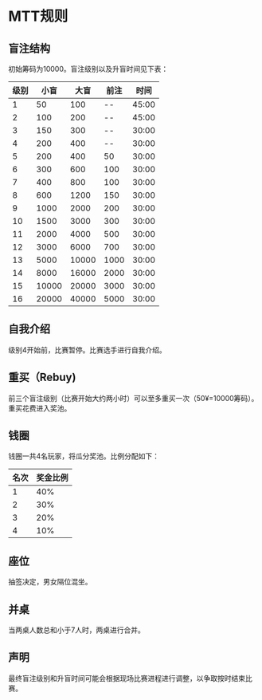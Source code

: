 # MTT规则
## 盲注结构
初始筹码为10000。盲注级别以及升盲时间见下表：

| 级别 | 小盲  | 大盲  | 前注 | 时间  |
|-------|-------|-------|------|-------|
| 1     | 50    | 100   | --   | 45:00 |
| 2     | 100   | 200   | --   | 45:00 |
| 3     | 150   | 300   | --   | 30:00 |
| 4     | 200   | 400   | --   | 30:00 |
| 5     | 200   | 400   | 50   | 30:00 |
| 6     | 300   | 600   | 100  | 30:00 |
| 7     | 400   | 800   | 100  | 30:00 |
| 8     | 600   | 1200  | 150  | 30:00 |
| 9     | 1000  | 2000  | 200  | 30:00 |
| 10    | 1500  | 3000  | 300  | 30:00 |
| 11    | 2000  | 4000  | 500  | 30:00 |
| 12    | 3000  | 6000  | 700  | 30:00 |
| 13    | 5000  | 10000 | 1000 | 30:00 |
| 14    | 8000  | 16000 | 2000 | 30:00 |
| 15    | 10000 | 20000 | 3000 | 30:00 |
| 16    | 20000 | 40000 | 5000 | 30:00 |
## 自我介绍
级别4开始前，比赛暂停。比赛选手进行自我介绍。
## 重买（Rebuy)
前三个盲注级别（比赛开始大约两小时）可以至多重买一次（50¥=10000筹码）。重买花费进入奖池。
## 钱圈
钱圈一共4名玩家，将瓜分奖池。比例分配如下：

| 名次 | 奖金比例 |
|------|----------|
| 1    | 40%      |
| 2    | 30%      |
| 3    | 20%      |
| 4    | 10%      |

## 座位
抽签决定，男女隔位混坐。
## 并桌
当两桌人数总和小于7人时，两桌进行合并。
## 声明
最终盲注级别和升盲时间可能会根据现场比赛进程进行调整，以争取按时结束比赛。

